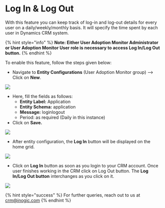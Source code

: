# Log In & Log Out

With this feature you can keep track of log-in and log-out details for every user on a daily/weekly/monthly basis. It will specify the time spent by each user in Dynamics CRM system.&#x20;

{% hint style="info" %}
**Note: Either User Adoption Monitor Administrator or User Adoption Monitor User role is necessary to access Log In/Log Out button.**
{% endhint %}

To enable this feature, follow the steps given below:

* Navigate to **Entity Configurations** (User Adoption Monitor group) --> Click on **New**.

![](<../../../.gitbook/assets/Log\_1 (1).png>)

* Here, fill the fields as follows:
  * **Entity Label:** Application&#x20;
  * **Entity Schema:** application&#x20;
  * **Message:** loginlogout&#x20;
  * Period: as required (Daily in this instance)
* Click on **Save.**

![](../../../.gitbook/assets/Log\_2.png)

* After entity configuration, the **Log In** button will be displayed on the home grid.

![](../../../.gitbook/assets/Log\_3.png)

* Click on **Log In** button as soon as you login to your CRM account. Once user finishes working in the CRM click on Log Out button. The **Log In/Log Out button** interchanges as you click on it.

![](../../../.gitbook/assets/Log\_4.png)



{% hint style="success" %}
For further queries, reach out to us at [crm@inogic.com](mailto:crm@inogic.com)
{% endhint %}

